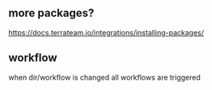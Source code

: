 ## more packages?

https://docs.terrateam.io/integrations/installing-packages/

## workflow

when dir/workflow is changed all workflows are triggered



